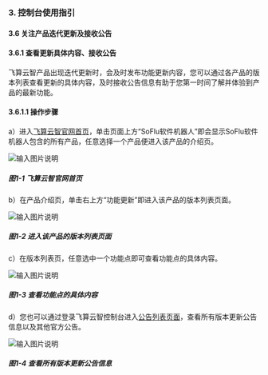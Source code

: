 ### 3. 控制台使用指引

#### 3.6 关注产品迭代更新及接收公告

#### 3.6.1 查看更新具体内容、接收公告

飞算云智产品出现迭代更新时，会及时发布功能更新内容，您可以通过各产品的版本列表查看更新的具体内容，及时接收公告信息有助于您第一时间了解并体验到产品的最新功能。

#### 3.6.1.1 操作步骤

a）进入[飞算云智官网首页](https://www.feisuanyz.com/)，单击页面上方“SoFlu软件机器人”即会显示SoFlu软件机器人包含的所有产品，任意选择一个产品便进入该产品的介绍页。

![输入图片说明](../../../../images/SoFlu%EF%BC%88%E5%90%8E%E7%AB%AF%EF%BC%89%E5%BC%80%E5%8F%91%E5%B9%B3%E5%8F%B0/1.%20%E6%9C%80%E6%96%B0%E7%89%88%E6%9C%AC%20-%20%E6%9B%B4%E6%96%B0%E6%97%A5%E6%9C%9F%20-%202022.10.08/3.%20%E6%8E%A7%E5%88%B6%E5%8F%B0%E4%BD%BF%E7%94%A8%E6%8C%87%E5%BC%95/6.%20%E5%85%B3%E6%B3%A8%E4%BA%A7%E5%93%81%E8%BF%AD%E4%BB%A3%E6%9B%B4%E6%96%B0%E5%8F%8A%E6%8E%A5%E6%94%B6%E5%85%AC%E5%91%8A/image.png)

##### 图1-1 飞算云智官网首页

b）在产品介绍页，单击右上方“功能更新”即进入该产品的版本列表页面。

![输入图片说明](../../../../images/SoFlu%EF%BC%88%E5%90%8E%E7%AB%AF%EF%BC%89%E5%BC%80%E5%8F%91%E5%B9%B3%E5%8F%B0/1.%20%E6%9C%80%E6%96%B0%E7%89%88%E6%9C%AC%20-%20%E6%9B%B4%E6%96%B0%E6%97%A5%E6%9C%9F%20-%202022.10.08/3.%20%E6%8E%A7%E5%88%B6%E5%8F%B0%E4%BD%BF%E7%94%A8%E6%8C%87%E5%BC%95/6.%20%E5%85%B3%E6%B3%A8%E4%BA%A7%E5%93%81%E8%BF%AD%E4%BB%A3%E6%9B%B4%E6%96%B0%E5%8F%8A%E6%8E%A5%E6%94%B6%E5%85%AC%E5%91%8A/1-2.png)

##### 图1-2 进入该产品的版本列表页面

c）在版本列表页，任意选中一个功能点即可查看功能点的具体内容。

![输入图片说明](../../../../images/SoFlu%EF%BC%88%E5%90%8E%E7%AB%AF%EF%BC%89%E5%BC%80%E5%8F%91%E5%B9%B3%E5%8F%B0/1.%20%E6%9C%80%E6%96%B0%E7%89%88%E6%9C%AC%20-%20%E6%9B%B4%E6%96%B0%E6%97%A5%E6%9C%9F%20-%202022.10.08/3.%20%E6%8E%A7%E5%88%B6%E5%8F%B0%E4%BD%BF%E7%94%A8%E6%8C%87%E5%BC%95/6.%20%E5%85%B3%E6%B3%A8%E4%BA%A7%E5%93%81%E8%BF%AD%E4%BB%A3%E6%9B%B4%E6%96%B0%E5%8F%8A%E6%8E%A5%E6%94%B6%E5%85%AC%E5%91%8A/1-3.png)

##### 图1-3 查看功能点的具体内容

d）您也可以通过登录飞算云智控制台进入[公告列表页面](https://user.feisuanyz.com/notice/list)，查看所有版本更新公告信息以及其他官方公告。

![输入图片说明](../../../../images/SoFlu%EF%BC%88%E5%90%8E%E7%AB%AF%EF%BC%89%E5%BC%80%E5%8F%91%E5%B9%B3%E5%8F%B0/1.%20%E6%9C%80%E6%96%B0%E7%89%88%E6%9C%AC%20-%20%E6%9B%B4%E6%96%B0%E6%97%A5%E6%9C%9F%20-%202022.10.08/3.%20%E6%8E%A7%E5%88%B6%E5%8F%B0%E4%BD%BF%E7%94%A8%E6%8C%87%E5%BC%95/6.%20%E5%85%B3%E6%B3%A8%E4%BA%A7%E5%93%81%E8%BF%AD%E4%BB%A3%E6%9B%B4%E6%96%B0%E5%8F%8A%E6%8E%A5%E6%94%B6%E5%85%AC%E5%91%8A/1-4.png)

##### 图1-4 查看所有版本更新公告信息

